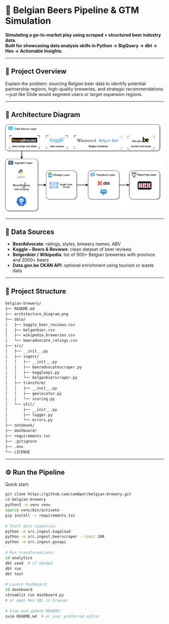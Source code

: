 # 🍻 Belgian Beers Pipeline & GTM Simulation

**Simulating a go‑to‑market play using scraped + structured beer industry data.  
Built for showcasing data analysis skills in Python → BigQuery → dbt → Hex → Actionable Insights.**

---

## 🎯 Project Overview

Explain the problem: sourcing Belgian beer data to identify potential partnership regions, high-quality breweries, and strategic recommendations—just like Glide would segment users or target expansion regions.

---

## 📁 Architecture Diagram

![Architecture Diagram](./architecture.drawio.png)

---

## 🚦 Data Sources

- **BeerAdvocate**: ratings, styles, brewery names, ABV
- **Kaggle – Beers & Reviews**: clean dataset of beer reviews
- **Belgenbier / Wikipedia**: list of 500+ Belgian breweries with province and 2000+ beers
- **Data.gov.be CKAN API**: optional enrichment using tourism or waste data

---

## 🧪 Project Structure

```bash
belgian-brewery/
├── README.md
├── architecture_diagram.png
├── data/
│   ├── kaggle_beer_reviews.csv
│   ├── belgenbier.csv
│   ├── wikipedia_breweries.csv
│   └── beeradvocate_ratings.csv
├── src/
│   ├── __init__.py
│   ├── ingest/
│   │   ├── __init__.py
│   │   ├── beeradvocatescraper.py
│   │   ├── kaggleapi.py
│   │   └── belgenbierscraper.py
│   ├── transform/
│   │   ├── __init__.py
│   │   ├── geolocator.py
│   │   └── scoring.py
│   └── util/
│       ├── __init__.py
│       ├── logger.py
│       └── errors.py
├── notebook/
├── dashboard/
├── requirements.txt
├── .gitignore
├── .env
└── LICENSE
```

---

## ⚙️ Run the Pipeline

Quick start:

```bash
git clone https://github.com/sam0per/belgian-brewery.git
cd belgian-brewery
python3 -m venv venv
source venv/bin/activate
pip install -r requirements.txt

# Start data ingestion:
python -m src.ingest.kagaload
python -m src.ingest.beerscraper --limit 100
python -m src.ingest.govapi

# Run transformations:
cd analytics
dbt seed  # if needed
dbt run
dbt test

# Launch dashboard:
cd dashboard
streamlit run dashboard.py
# or open Hex URL in browser

# View and update README:
nvim README.md  # or your preferred editor
```